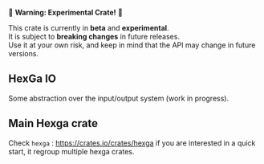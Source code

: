 🚧 **Warning: Experimental Crate!** 🚧

This crate is currently in **beta** and **experimental**.  
It is subject to **breaking changes** in future releases.  
Use it at your own risk, and keep in mind that the API may change in future versions.

## HexGa IO

Some abstraction over the input/output system (work in progress).

## Main Hexga crate

Check `hexga` : https://crates.io/crates/hexga if you are interested in a quick start, it regroup multiple hexga crates.